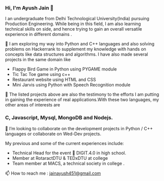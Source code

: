 
<h3>Hi, I'm Ayush Jain 👋</h3>

I an undergraduate from Delhi Technological University(India) pursuing Production Engineering. While being in this field, I am also learning
technical skills on side, and hence trying to gain an overall versatile experience in different domains .

🌱 I am exploring my way into Python and C++ languages and also solving problems on Hackerrank to supplement my knowledge with hands on concepts like data
structures and algorithms. I have also made several projects in the same domain like

* Flappy Bird Game in Python using PYGAME module
* Tic Tac Toe game using c++
* Restaurant website using HTML and CSS
* Mini Jarvis using Python with Speech Recognition module

👀 The listed projects above are also the testimony to the efforts I am putting in gaining the experience of real applications.With these two languages, my other areas of interests 
are 
<h3>C, Javascript, Mysql, MongoDB and Nodejs.</h3>

💞️ I’m looking to collaborate on the development projects in Python / C++ languages or collaborate on Wed-Dev projects.

My previous and some of the current experiences include:

* Technical Head for the event 🙍 DIGIT.4.0 in high school.
* Member at RotaractDTU & TEDxDTU at college
* Team member at MACS, a technical society in college .

📫 How to reach me : jainayush451@gmail.com
